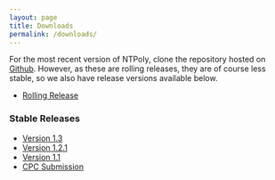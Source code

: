 ```yaml
---
layout: page
title: Downloads
permalink: /downloads/
---
```


For the most recent version of NTPoly, clone the repository hosted
on [Github](https://github.com/william-dawson/NTPoly). However, as
these are rolling releases, they are of course less stable, so we also
have release versions available below.

* [Rolling Release](https://github.com/william-dawson/NTPoly)

### Stable Releases

* [Version 1.3](https://github.com/william-dawson/NTPoly/releases/tag/v1.3)
* [Version 1.2.1](https://github.com/william-dawson/NTPoly/releases/tag/v1.2.1)
* [Version 1.1](https://github.com/william-dawson/NTPoly/releases/tag/v1.1)
* [CPC Submission](https://github.com/william-dawson/NTPoly/releases/tag/1.0-cpc)
